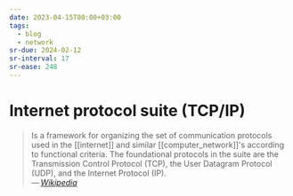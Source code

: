 ```yaml
---
date: 2023-04-15T00:00+03:00
tags:
  - blog
  - network
sr-due: 2024-02-12
sr-interval: 17
sr-ease: 248
---
```


# Internet protocol suite (TCP/IP)

> Is a framework for organizing the set of communication protocols used in the
> [[internet]] and similar [[computer_network]]'s according to functional
> criteria. The foundational protocols in the suite are the Transmission Control
> Protocol (TCP), the User Datagram Protocol (UDP), and the Internet Protocol
> (IP).\
> — <cite>[Wikipedia](https://en.wikipedia.org/wiki/Internet_protocol_suite)</cite>
